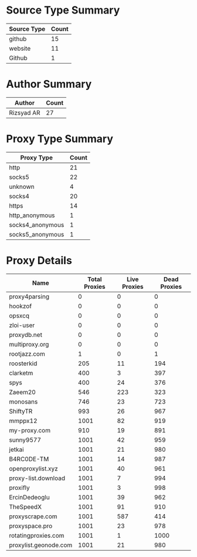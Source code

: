 # Source Type Summary

| Source Type | Count |
|-------------|-------|
| github | 15 |
| website | 11 |
| Github | 1 |


# Author Summary

| Author | Count |
|--------|-------|
| Rizsyad AR | 27 |


# Proxy Type Summary

| Proxy Type | Count |
|------------|-------|
| http | 21 |
| socks5 | 22 |
| unknown | 4 |
| socks4 | 20 |
| https | 14 |
| http_anonymous | 1 |
| socks4_anonymous | 1 |
| socks5_anonymous | 1 |


# Proxy Details

| Name | Total Proxies | Live Proxies | Dead Proxies |
|------|---------------|--------------|---------------|
| proxy4parsing | 0 | 0 | 0 |
| hookzof | 0 | 0 | 0 |
| opsxcq | 0 | 0 | 0 |
| zloi-user | 0 | 0 | 0 |
| proxydb.net | 0 | 0 | 0 |
| multiproxy.org | 0 | 0 | 0 |
| rootjazz.com | 1 | 0 | 1 |
| roosterkid | 205 | 11 | 194 |
| clarketm | 400 | 3 | 397 |
| spys | 400 | 24 | 376 |
| Zaeem20 | 546 | 223 | 323 |
| monosans | 746 | 23 | 723 |
| ShiftyTR | 993 | 26 | 967 |
| mmppx12 | 1001 | 82 | 919 |
| my-proxy.com | 910 | 19 | 891 |
| sunny9577 | 1001 | 42 | 959 |
| jetkai | 1001 | 21 | 980 |
| B4RC0DE-TM | 1001 | 14 | 987 |
| openproxylist.xyz | 1001 | 40 | 961 |
| proxy-list.download | 1001 | 7 | 994 |
| proxifly | 1001 | 3 | 998 |
| ErcinDedeoglu | 1001 | 39 | 962 |
| TheSpeedX | 1001 | 91 | 910 |
| proxyscrape.com | 1001 | 587 | 414 |
| proxyspace.pro | 1001 | 23 | 978 |
| rotatingproxies.com | 1001 | 1 | 1000 |
| proxylist.geonode.com | 1001 | 21 | 980 |
